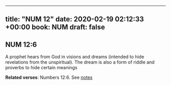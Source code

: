 
---
title: "NUM 12"
date: 2020-02-19 02:12:33 +00:00
book: NUM
draft: false
---

## NUM 12:6

A prophet hears from God in visions and dreams (intended to hide revelations from the unspiritual). The dream is also a form of riddle and proverbs to hide certain meanings

**Related verses**: Numbers 12:6. See [notes](https://my.bible.com/notes/3367374769556808619)

